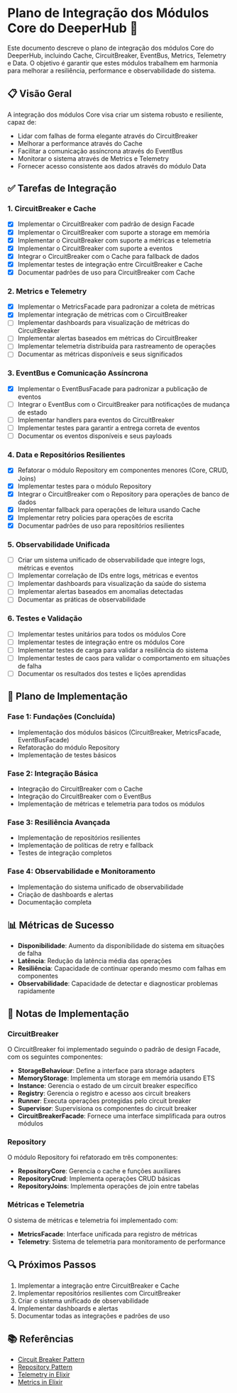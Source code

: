 # Plano de Integração dos Módulos Core do DeeperHub 🚀

Este documento descreve o plano de integração dos módulos Core do DeeperHub, incluindo Cache, CircuitBreaker, EventBus, Metrics, Telemetry e Data. O objetivo é garantir que estes módulos trabalhem em harmonia para melhorar a resiliência, performance e observabilidade do sistema.

## 📋 Visão Geral

A integração dos módulos Core visa criar um sistema robusto e resiliente, capaz de:
- Lidar com falhas de forma elegante através do CircuitBreaker
- Melhorar a performance através do Cache
- Facilitar a comunicação assíncrona através do EventBus
- Monitorar o sistema através de Metrics e Telemetry
- Fornecer acesso consistente aos dados através do módulo Data

## ✅ Tarefas de Integração

### 1. CircuitBreaker e Cache

- [x] Implementar o CircuitBreaker com padrão de design Facade
- [x] Implementar o CircuitBreaker com suporte a storage em memória
- [x] Implementar o CircuitBreaker com suporte a métricas e telemetria
- [x] Implementar o CircuitBreaker com suporte a eventos
- [x] Integrar o CircuitBreaker com o Cache para fallback de dados
- [x] Implementar testes de integração entre CircuitBreaker e Cache
- [x] Documentar padrões de uso para CircuitBreaker com Cache

### 2. Metrics e Telemetry

- [x] Implementar o MetricsFacade para padronizar a coleta de métricas
- [x] Implementar integração de métricas com o CircuitBreaker
- [ ] Implementar dashboards para visualização de métricas do CircuitBreaker
- [ ] Implementar alertas baseados em métricas do CircuitBreaker
- [ ] Implementar telemetria distribuída para rastreamento de operações
- [ ] Documentar as métricas disponíveis e seus significados

### 3. EventBus e Comunicação Assíncrona

- [x] Implementar o EventBusFacade para padronizar a publicação de eventos
- [ ] Integrar o EventBus com o CircuitBreaker para notificações de mudança de estado
- [ ] Implementar handlers para eventos do CircuitBreaker
- [ ] Implementar testes para garantir a entrega correta de eventos
- [ ] Documentar os eventos disponíveis e seus payloads

### 4. Data e Repositórios Resilientes

- [x] Refatorar o módulo Repository em componentes menores (Core, CRUD, Joins)
- [x] Implementar testes para o módulo Repository
- [x] Integrar o CircuitBreaker com o Repository para operações de banco de dados
- [x] Implementar fallback para operações de leitura usando Cache
- [x] Implementar retry policies para operações de escrita
- [x] Documentar padrões de uso para repositórios resilientes

### 5. Observabilidade Unificada

- [ ] Criar um sistema unificado de observabilidade que integre logs, métricas e eventos
- [ ] Implementar correlação de IDs entre logs, métricas e eventos
- [ ] Implementar dashboards para visualização da saúde do sistema
- [ ] Implementar alertas baseados em anomalias detectadas
- [ ] Documentar as práticas de observabilidade

### 6. Testes e Validação

- [ ] Implementar testes unitários para todos os módulos Core
- [ ] Implementar testes de integração entre os módulos Core
- [ ] Implementar testes de carga para validar a resiliência do sistema
- [ ] Implementar testes de caos para validar o comportamento em situações de falha
- [ ] Documentar os resultados dos testes e lições aprendidas

## 🔄 Plano de Implementação

### Fase 1: Fundações (Concluída)
- Implementação dos módulos básicos (CircuitBreaker, MetricsFacade, EventBusFacade)
- Refatoração do módulo Repository
- Implementação de testes básicos

### Fase 2: Integração Básica
- Integração do CircuitBreaker com o Cache
- Integração do CircuitBreaker com o EventBus
- Implementação de métricas e telemetria para todos os módulos

### Fase 3: Resiliência Avançada
- Implementação de repositórios resilientes
- Implementação de políticas de retry e fallback
- Testes de integração completos

### Fase 4: Observabilidade e Monitoramento
- Implementação do sistema unificado de observabilidade
- Criação de dashboards e alertas
- Documentação completa

## 📊 Métricas de Sucesso

- **Disponibilidade**: Aumento da disponibilidade do sistema em situações de falha
- **Latência**: Redução da latência média das operações
- **Resiliência**: Capacidade de continuar operando mesmo com falhas em componentes
- **Observabilidade**: Capacidade de detectar e diagnosticar problemas rapidamente

## 📝 Notas de Implementação

### CircuitBreaker

O CircuitBreaker foi implementado seguindo o padrão de design Facade, com os seguintes componentes:
- **StorageBehaviour**: Define a interface para storage adapters
- **MemoryStorage**: Implementa um storage em memória usando ETS
- **Instance**: Gerencia o estado de um circuit breaker específico
- **Registry**: Gerencia o registro e acesso aos circuit breakers
- **Runner**: Executa operações protegidas pelo circuit breaker
- **Supervisor**: Supervisiona os componentes do circuit breaker
- **CircuitBreakerFacade**: Fornece uma interface simplificada para outros módulos

### Repository

O módulo Repository foi refatorado em três componentes:
- **RepositoryCore**: Gerencia o cache e funções auxiliares
- **RepositoryCrud**: Implementa operações CRUD básicas
- **RepositoryJoins**: Implementa operações de join entre tabelas

### Métricas e Telemetria

O sistema de métricas e telemetria foi implementado com:
- **MetricsFacade**: Interface unificada para registro de métricas
- **Telemetry**: Sistema de telemetria para monitoramento de performance

## 🔍 Próximos Passos

1. Implementar a integração entre CircuitBreaker e Cache
2. Implementar repositórios resilientes com CircuitBreaker
3. Criar o sistema unificado de observabilidade
4. Implementar dashboards e alertas
5. Documentar todas as integrações e padrões de uso

## 📚 Referências

- [Circuit Breaker Pattern](https://martinfowler.com/bliki/CircuitBreaker.html)
- [Repository Pattern](https://martinfowler.com/eaaCatalog/repository.html)
- [Telemetry in Elixir](https://hexdocs.pm/telemetry/readme.html)
- [Metrics in Elixir](https://hexdocs.pm/telemetry_metrics/Telemetry.Metrics.html)

